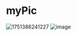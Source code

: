 # myPic

![1751386241227](https://github.com/user-attachments/assets/bbd4c99b-3a2a-4eef-89a7-66a06adb18ad)
![image](https://github.com/user-attachments/assets/735d2b15-36c3-43a8-9553-c9cb3c158ecc)

